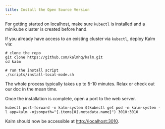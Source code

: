 ```yaml
---
title: Install the Open Source Version
---
```


For getting started on localhost, make sure `kubectl` is installed and a minikube cluster is created before hand.

If you already have access to an existing cluster via `kubectl`, deploy Kalm via:

```shell
# clone the repo 
git clone https://github.com/kalmhq/kalm.git
cd kalm

# run the install script
./scripts/install-local-mode.sh
```

The whole process typically takes up to 5-10 minutes. Relax or check out our doc in the mean time.

Once the installation is complete, open a port to the web server.

```shell
kubectl port-forward -n kalm-system $(kubectl get pod -n kalm-system -l app=kalm -ojsonpath="{.items[0].metadata.name}") 3010:3010
```

Kalm should now be accessible at [http://localhost:3010](http://localhost:3010).